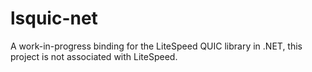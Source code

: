 # lsquic-net

A work-in-progress binding for the LiteSpeed QUIC library in .NET, this project is not associated with LiteSpeed.
